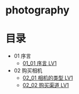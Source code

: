 # photography

# 目录



* 01 序言
  * [01_01 序言 LV1](序言.md)
* 02 购买相机
  * [02_01 相机的类型 LV1](相机的类型.md)
  * [02_02 购买渠道 LV1](购买渠道.md)

